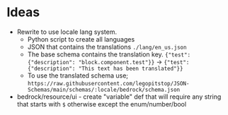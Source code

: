 # Ideas
- Rewrite to use locale lang system.
    - Python script to create all languages
    - JSON that contains the translations `./lang/en_us.json`
    - The base schema contains the translation key. `{"test": {"description": "block.component.test"}}` -> `{"test": {"description": "This text has been translated"}}`
    - To use the translated schema use; `https://raw.githubusercontent.com/legopitstop/JSON-Schemas/main/schemas/:locale/bedrock/schema.json`
- bedrock/resource/ui - create "variable" def that will require any string that starts with `$` otherwise except the enum/number/bool
